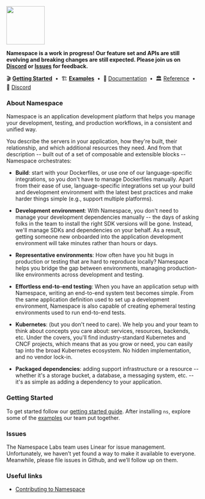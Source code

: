 <p>
  <a href="https://namespace.so">
    <img src="https://storage.googleapis.com/namespacelabs-docs-assets/gh/banner.svg" height="100">
  </a>
</p>

<p>
<b>
Namespace is a work in progress! Our feature set and APIs are still evolving and breaking changes are still expected. Please join us on <a href="https://namespace.so/discord">Discord</a> or <a href="https://github.com/namespacelabs/foundation/issues">Issues</a> for feedback.
</b>
</p>

<div>
 🎬 <a href="https://namespace.so/docs/getting-started?utm_source=github"><b>Getting Started</b></a>
 <span>&nbsp;•&nbsp;</span>
 🏗️ <a href="https://namespace.so/docs#examples?utm_source=github"><b>Examples</b></a>
 <span>&nbsp;•&nbsp;</span>
 🗼 <a href="https://namespace.so/docs?utm_source=github">Documentation</a>
 <span>&nbsp;•&nbsp;</span>
 🏛️ <a href="https://namespace.so/docs/syntax-reference?utm_source=github">Reference</a>
 <span>&nbsp;•&nbsp;</span>
 💬 <a href="https://community.namespace.so/discord?utm_source=github">Discord</a>
</div>

### **About Namespace**

Namespace is an application development platform that helps you manage your development, testing,
and production workflows, in a consistent and unified way.

You describe the servers in your application, how they're built, their relationship, and which
additional resources they need. And from that description -- built out of a set of composable and
extensible blocks -- Namespace orchestrates:

- **Build**: start with your Dockerfiles, or use one of our language-specific integrations, so you
  don't have to manage Dockerfiles manually. Apart from their ease of use, language-specific
  integrations set up your build and development environment with the latest best practices and make
  harder things simple (e.g., support multiple platforms).

- **Development environment**: With Namespace, you don't need to manage your development
  dependencies manually -- the days of asking folks in the team to install the right SDK versions
  will be gone. Instead, we'll manage SDKs and dependencies on your behalf. As a result, getting
  someone new onboarded into the application development environment will take minutes rather than
  hours or days.

- **Representative environments**: How often have you hit bugs in production or testing that are
  hard to reproduce locally? Namespace helps you bridge the gap between environments, managing
  production-like environments across development and testing.

- **Effortless end-to-end testing**: When you have an application setup with Namespace, writing an
  end-to-end system test becomes simple. From the same application definition used to set up a
  development environment, Namespace is also capable of creating ephemeral testing environments used
  to run end-to-end tests.

- **Kubernetes**: (but you don't need to care). We help you and your team to think about concepts
  you care about: services, resources, backends, etc. Under the covers, you'll find
  industry-standard Kubernetes and CNCF projects, which means that as you grow or need, you can
  easily tap into the broad Kubernetes ecosystem. No hidden implementation, and no vendor lock-in.

- **Packaged dependencies**: adding support infrastructure or a resource -- whether it's a storage
  bucket, a database, a messaging system, etc. -- it's as simple as adding a dependency to your
  application.

### **Getting Started**

To get started follow our [getting started guide](https://namespace.so/docs/getting-started/). After
installing `ns`, explore some of the [examples](https://namespacelabs.dev/examples) our team put
together.

### **Issues**

The Namespace Labs team uses Linear for issue management. Unfortunately, we haven’t yet found a way
to make it available to everyone. Meanwhile, please file issues in Github, and we’ll follow up on
them.

### **Useful links**

- [Contributing to Namespace](/CONTRIBUTING.md)
